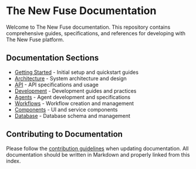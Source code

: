 # The New Fuse Documentation

Welcome to The New Fuse documentation. This repository contains comprehensive guides, specifications, and references for developing with The New Fuse platform.

## Documentation Sections

- [Getting Started](getting-started/) - Initial setup and quickstart guides
- [Architecture](architecture/) - System architecture and design
- [API](api/) - API specifications and usage
- [Development](development/) - Development guides and practices
- [Agents](agents/) - Agent development and specifications
- [Workflows](workflows/) - Workflow creation and management
- [Components](components/) - UI and service components
- [Database](database/) - Database schema and management

## Contributing to Documentation

Please follow the [contribution guidelines](../CONTRIBUTING.md) when updating documentation. All documentation should be written in Markdown and properly linked from this index.
